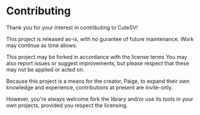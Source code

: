 # Contributing
Thank you for your interest in contributing to CuteSV!

This project is released as-is, with no gurantee of future maintenance.
Work may continue as time allows.

This project may be forked in accordance with the license terms
You may also report issues or suggest improvements, but please
respect that these may not be applied or acted on.

Because this project is a means for the creator, Paige, to expand their
own knowledge and experience, contributions at present are invite-only.

However, you're always welcome fork the library and/or use its tools
in your own projects, provided you respect the licensing.
